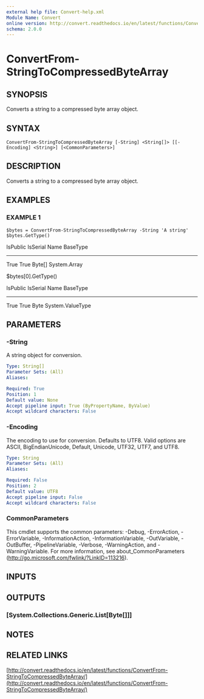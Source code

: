 ```yaml
---
external help file: Convert-help.xml
Module Name: Convert
online version: http://convert.readthedocs.io/en/latest/functions/ConvertFrom-StringToCompressedByteArray/
schema: 2.0.0
---
```


# ConvertFrom-StringToCompressedByteArray

## SYNOPSIS
Converts a string to a compressed byte array object.

## SYNTAX

```
ConvertFrom-StringToCompressedByteArray [-String] <String[]> [[-Encoding] <String>] [<CommonParameters>]
```

## DESCRIPTION
Converts a string to a compressed byte array object.

## EXAMPLES

### EXAMPLE 1
```
$bytes = ConvertFrom-StringToCompressedByteArray -String 'A string'
$bytes.GetType()
```

IsPublic IsSerial Name                                     BaseType
-------- -------- ----                                     --------
True     True     Byte\[\]                                   System.Array

$bytes\[0\].GetType()

IsPublic IsSerial Name                                     BaseType
-------- -------- ----                                     --------
True     True     Byte                                     System.ValueType

## PARAMETERS

### -String
A string object for conversion.

```yaml
Type: String[]
Parameter Sets: (All)
Aliases:

Required: True
Position: 1
Default value: None
Accept pipeline input: True (ByPropertyName, ByValue)
Accept wildcard characters: False
```

### -Encoding
The encoding to use for conversion.
Defaults to UTF8.
Valid options are ASCII, BigEndianUnicode, Default, Unicode, UTF32, UTF7, and UTF8.

```yaml
Type: String
Parameter Sets: (All)
Aliases:

Required: False
Position: 2
Default value: UTF8
Accept pipeline input: False
Accept wildcard characters: False
```

### CommonParameters
This cmdlet supports the common parameters: -Debug, -ErrorAction, -ErrorVariable, -InformationAction, -InformationVariable, -OutVariable, -OutBuffer, -PipelineVariable, -Verbose, -WarningAction, and -WarningVariable.
For more information, see about_CommonParameters (http://go.microsoft.com/fwlink/?LinkID=113216).

## INPUTS

## OUTPUTS

### [System.Collections.Generic.List[Byte[]]]
## NOTES

## RELATED LINKS

[http://convert.readthedocs.io/en/latest/functions/ConvertFrom-StringToCompressedByteArray/](http://convert.readthedocs.io/en/latest/functions/ConvertFrom-StringToCompressedByteArray/)

